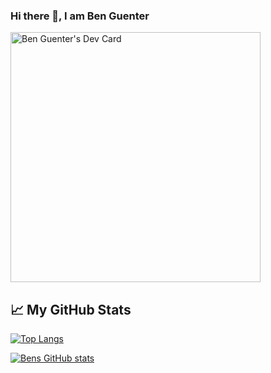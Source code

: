 ### Hi there 👋, I am Ben Guenter


[<img src="https://api.daily.dev/devcards/db1e6ceb4f75498c97f3411fa4b25b50.png?r=k47" width="400" alt="Ben Guenter's Dev Card"/>](https://app.daily.dev/benguenter)

## &#x1f4c8; My GitHub Stats

[![Top Langs](https://github-readme-stats.vercel.app/api/top-langs/?username=benguenter&hide=java,html,css&theme=radical)](https://github.com/anuraghazra/github-readme-stats)

[![Bens GitHub stats](https://github-readme-stats.vercel.app/api?username=benguenter&theme=radical)](https://github.com/anuraghazra/github-readme-stats)

<!--
**benguenter/benguenter** is a ✨ _special_ ✨ repository because its `README.md` (this file) appears on your GitHub profile.

Here are some ideas to get you started:

- 🔭 I’m currently working on ...
- 🌱 I’m currently learning ...
- 👯 I’m looking to collaborate on ...
- 🤔 I’m looking for help with ...
- 💬 Ask me about ...
- 📫 How to reach me: ...
- 😄 Pronouns: ...
- ⚡ Fun fact: ...
-->
